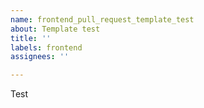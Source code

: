 ```yaml
---
name: frontend_pull_request_template_test
about: Template test
title: ''
labels: frontend
assignees: ''

---
```


Test
